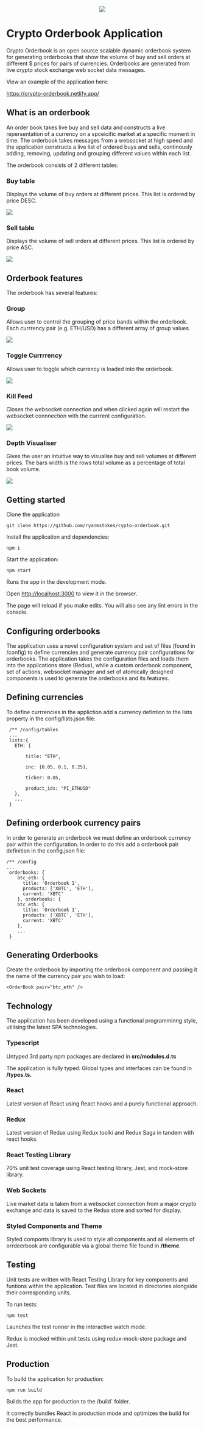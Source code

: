 <p align="center">
  <img src="./public/crypto-orderbook.jpg" />
</p>

# Crypto Orderbook Application

Crypto Orderbook is an open source scalable dynamic orderbook system for generating orderbooks that show the volume of buy and sell orders at different $ prices for pairs of currencies. Orderbooks are generated from live crypto stock exchange web socket data messages.

View an example of the application here:

https://crypto-orderbook.netlify.app/

## What is an orderbook

An order book takes live buy and sell data and constructs a live repersentation of a currency on a spceicific market at a specific moment in time. The orderbook takes messages from a websocket at high speed and the application constructs a live list of ordered buys and sells, continously adding, removing, updating and grouping different values within each list.

The orderbook consists of 2 different tables:

### Buy table 

Displays the volume of buy orders at different prices. This list is ordered by price DESC.

<p align="left">
  <img src="./public/buys.jpg" />
</p>

### Sell table

Displays the volume of sell orders at different prices. This list is ordered by price ASC.

<p align="left">
  <img src="./public/sells.jpg" />
</p>

## Orderbook features

The orderbook has several features:

### Group

Allows user to control the grouping of price bands within the orderbook. Each currrency pair (e.g. ETH/USD) has a different array of group values.

<p align="left">
  <img src="./public/group.jpg" />
</p>

### Toggle Currrrency

Allows user to toggle which currency is loaded into the orderbook.

<p align="left">
  <img src="./public/toggle.jpg" />
</p>

### Kill Feed

Closes the websocket connection and when clicked again will restart the websocket connnection with the currrent configuration. 

<p align="left">
  <img src="./public/kill-feed.jpg" />
</p>

### Depth Visualiser

Gives the user an intuitive way to visualise buy and sell volumes at different prices. The bars width is the rows total volume as a percentage of total book volume.

<p align="left">
  <img src="./public/depth-visualiser.jpg" />
</p>

##  Getting started

Clone the application

```
git clone https://github.com/ryanmstokes/cypto-orderbook.git
```

Install the application and dependencies:

```
npm i
```

Start the application:

`````
npm start
`````

Runs the app in the development mode.

Open [http://localhost:3000](http://localhost:3000) to view it in the browser.

The page will reload if you make edits. You will also see any lint errors in the console.

## Configuring orderbooks

The application uses a novel configuration system and set of files (found in /config) to define currencies and generate currency pair configurations for orderbooks. The application takes the configuration files and loads them into the applications store (Redux), while a custom orderbook component, set of actions, websocket manager and set of atomically designed components is used to generate the orderbooks and its features.

## Defining currencies

To define currrencies in the appliction add a currency defintion to the lists property in the config/lists.json file:

```code
 /** /config/tables
 ...
 lists:{
   ETH: {

       title: "ETH",

       inc: [0.05, 0.1, 0.25],

       ticker: 0.05,

       product_ids: "PI_ETHUSD"
   },
   ...
 }
```

## Defining orderbook currency pairs

In order to generate an orderbook we must define an orderbook currency pair within the configuration. In order to do this add a orderbook pair definition in the config.json file:

```
/** /config
...
 orderbooks: {
    btc_eth: {
      title: 'Orderbook 1',
      products: ['XBTC', 'ETH'],
      current: 'XBTC'
    }, orderbooks: {
    btc_eth: {
      title: 'Orderbook 1',
      products: ['XBTC', 'ETH'],
      current: 'XBTC'
    },
    ...
 }
```

## Generating Orderbooks

Create the orderbook by importing the orderbook component and passing it the name of the currency pair you wish to load:

```
<OrderBook pair="btc_eth" />
```

## Technology

The application has been developed using a functional programminng style, utilising the latest SPA technologies.

### Typescript

Untyped 3rd party npm packages are declared in **src/modules.d.ts**

The application is fully typed. Global types and interfaces can be found in **/types.ts.**

### React

Latest version of React using React hooks and a purely functional approach.

### Redux

Latest version of Redux using Redux toolki and Redux Saga in tandem with react hooks.

### React Testing Library

70% unit test coverage using React testing library, Jest, and mock-store library.

### Web Sockets

Live market data is taken from a websocket connection from a major crypto exchange and data is saved to the Redux store and sorted for display.

### Styled Components and Theme

Styled componts library is used to style all components and all elements of orrdeerbook are configurable via a global theme file found in **/theme**.

## Testing

Unit tests are written with React Testing Library for key components and funtions within the application. Test files are located in directories alongside their corresponding units.

To run tests:

```
npm test
```

Launches the test runner in the interactive watch mode.

Redux is mocked within unit tests using redux-mock-store package and Jest.

## Production

To build the application for production:

```
npm run build
```

Builds the app for production to the /build` folder.

It correctly bundles React in production mode and optimizes the build for the best performance.